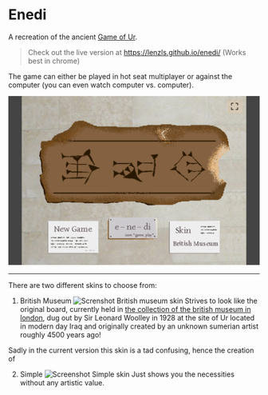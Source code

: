 # Enedi
A recreation of the ancient [Game of Ur](https://en.wikipedia.org/wiki/Royal_Game_of_Ur).

> Check out the live version at https://lenzls.github.io/enedi/
(Works best in chrome)

The game can either be played in hot seat multiplayer or against the computer (you can even watch computer vs. computer).

![Sample screnshot Main Menu](./docs/screenshot-main-menu-2.png "Screenshot Main Menu")

------

There are two different skins to choose from:

1) British Museum
![Screnshot British museum skin](./docs/screenshot-inagem-bm.png "Screenshot British museum skin")
Strives to look like the original board, currently held in [the collection of the british museum in london](https://www.britishmuseum.org/collection/object/W_1928-1009-378), dug out by Sir Leonard Woolley in 1928 at the site of Ur located in modern day Iraq and originally created by an unknown sumerian artist roughly 4500 years ago!

Sadly in the current version this skin is a tad confusing, hence the creation of 

2) Simple
![Screenshot Simple skin](./docs/screenshot-inagem-simple.png "Screenshot Simple skin")
Just shows you the necessities without any artistic value.

